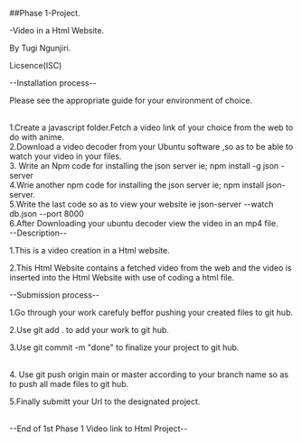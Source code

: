 ##Phase 1-Project.

-Video in a Html Website.

By Tugi Ngunjiri.

Licsence(ISC)


--Installation process--

Please see the appropriate guide for your environment of choice.

<br>
1.Create a javascript folder.Fetch a video link of your choice from the web  to do with anime.

<br>
2.Download a video decoder from your Ubuntu software ,so as to be able to watch your video in your files.

<br>
3. Write an Npm code for installing the json server ie; npm install -g json -server

<br>
4.Wrie another npm code for installing the json server ie; npm install json- server.

<br>
5.Write the last code so as to view your website ie  json-server --watch db.json --port 8000

<br>
6.After Downloading your ubuntu decoder view the video in an mp4 file.

<br>
--Description--

1.This is a video creation in a Html website.

2.This Html Website contains a fetched video from the web and the video is inserted into the Html Website with use of coding a html file.

--Submission process--

1.Go through your work carefuly beffor pushing your created files to git hub.


2.Use git add .  to add your work to git hub.


3.Use git commit -m "done" to finalize your project to git hub.

<br>
4. Use git push origin main or master according to your branch name so as to push all  made files to git hub.


5.Finally submitt your Url to the designated project.

<br>
         --End of 1st Phase 1 Video link to Html Project--